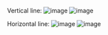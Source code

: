 Vertical line:
![image](https://github.com/user-attachments/assets/e973b54d-2d93-453a-aa68-8d2b4f58dc6a)
![image](https://github.com/user-attachments/assets/78866185-0245-45d6-a8e9-9c37859cf016)


Horizontal line:
![image](https://github.com/user-attachments/assets/bd8736f8-5020-4089-b1ec-579c031a81cf)
![image](https://github.com/user-attachments/assets/420fbd85-8ab7-4717-832e-492671e8e9c4)
